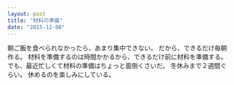 ```yaml
---
layout: post
title: "材料の準備"
date: "2015-12-08"
---
```

朝ご飯を食べられなかったら、あまり集中できない。
だから、できるだけ毎朝作る。
材料を準備するのは時間かかるから、できるだけ前に材料を準備する。
でも、最近忙しくて材料の準備はちょっと面倒くさいだ。
冬休みまで２週間ぐらい。
休めるのを楽しみにしている。
